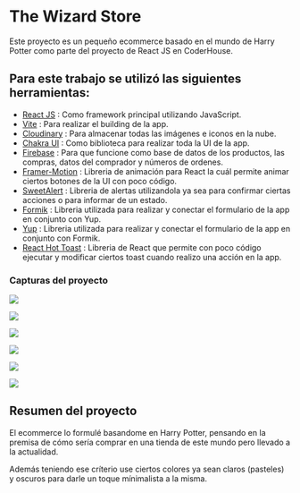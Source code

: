 
# The Wizard Store

Este proyecto es un pequeño ecommerce basado en el mundo de Harry Potter como parte del proyecto de React JS en CoderHouse.


## Para este trabajo se utilizó las siguientes herramientas:

- [React JS](https://es.react.dev/) : Como framework principal utilizando JavaScript.
- [Vite](https://vitejs.dev/) : Para realizar el building de la app.
- [Cloudinary](https://cloudinary.com/) : Para almacenar todas las imágenes e iconos en la nube. 
- [Chakra UI](https://chakra-ui.com/) : Como biblioteca para realizar toda la UI de la app.
- [Firebase](https://firebase.google.com/) : Para que funcione como base de datos de los productos, las compras, datos del comprador y números de ordenes.
- [Framer-Motion](https://www.framer.com/motion/) : Libreria de animación para React la cuál permite animar ciertos botones de la UI con poco código.
- [SweetAlert](https://sweetalert2.github.io/) : Libreria de alertas utilizandola ya sea para confirmar ciertas acciones o para informar de un estado.
- [Formik](https://formik.org/) : Libreria utilizada para realizar y conectar el formulario de la app en conjunto con Yup.
- [Yup](https://www.npmjs.com/package/yup) : Libreria utilizada para realizar y conectar el formulario de la app en conjunto con Formik.
- [React Hot Toast](https://react-hot-toast.com/) : Libreria de React que permite con poco código ejecutar y modificar ciertos toast cuando realizo una acción en la app.




### Capturas del proyecto

![](https://res.cloudinary.com/dzzp3rans/image/upload/v1691262748/1_parte_page_e9iutt.png)


![](https://res.cloudinary.com/dzzp3rans/image/upload/v1691262748/2_parte_page_egfbyu.png)

![](https://res.cloudinary.com/dzzp3rans/image/upload/v1691262747/3_parte_page_dpesok.png)

![](https://res.cloudinary.com/dzzp3rans/image/upload/v1691262748/4_parte_page_oqoz81.png)

![](https://res.cloudinary.com/dzzp3rans/image/upload/v1691262747/5_parte_page_gqgkcr.png)

![](https://res.cloudinary.com/dzzp3rans/image/upload/v1691262748/6_parte_page_kra7xm.png)



## Resumen del proyecto

El ecommerce lo formulé basandome en Harry Potter, pensando en la premisa de cómo sería comprar en una tienda de este mundo pero llevado a la actualidad.

Además teniendo ese críterio use ciertos colores ya sean claros (pasteles) y oscuros para darle un toque mínimalista a la misma.





